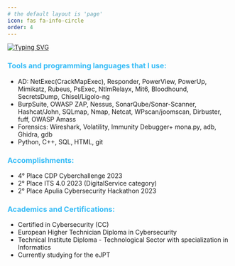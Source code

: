 ```yaml
---
# the default layout is 'page'
icon: fas fa-info-circle
order: 4
---
```

[![Typing SVG](https://readme-typing-svg.demolab.com?font=Orbitron&weight=500&duration=3000&pause=500&random=false&width=435&lines=Hi%2C;I+am+a+pentest+student%2C;Currently+interning+in+AppSec)](https://git.io/typing-svg) 

### <span style="color:#36BCF7FF">Tools and programming languages that I use:</span>
- AD: NetExec(CrackMapExec), Responder, PowerView, PowerUp, Mimikatz, Rubeus, PsExec, NtlmRelayx, Mit6, Bloodhound, SecretsDump, Chisel/Ligolo-ng
- BurpSuite, OWASP ZAP, Nessus, SonarQube/Sonar-Scanner, Hashcat/John, SQLmap,  Nmap, Netcat, WPscan/joomscan, Dirbuster, fuff, OWASP Amass
- Forensics: Wireshark, Volatility, Immunity Debugger+ mona.py, adb, Ghidra, gdb
- Python, C++, SQL, HTML, git

### <span style="color:#36BCF7FF">Accomplishments:</span>
- 4° Place CDP Cyberchallenge 2023
- 2° Place ITS 4.0 2023 (DigitalService category)
- 2° Place Apulia Cybersecurity Hackathon 2023

### <span style="color:#36BCF7FF">Academics and Certifications:</span>
- Certified in Cybersecurity (CC)
- European Higher Technician Diploma in Cybersecurity
- Technical Institute Diploma - Technological Sector with specialization in Informatics
- Currently studying for the eJPT

<script src="https://tryhackme.com/badge/2023674"></script>





